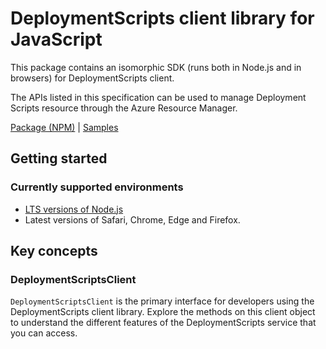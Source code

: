 # DeploymentScripts client library for JavaScript

This package contains an isomorphic SDK (runs both in Node.js and in browsers) for DeploymentScripts client.

The APIs listed in this specification can be used to manage Deployment Scripts resource through the Azure Resource Manager.

[Package (NPM)](https://www.npmjs.com/package/@msinternal/arm-package-deploymentscripts-2019-10-preview) |
[Samples](https://github.com/Azure-Samples/azure-samples-js-management)

## Getting started

### Currently supported environments

- [LTS versions of Node.js](https://nodejs.org/about/releases/)
- Latest versions of Safari, Chrome, Edge and Firefox.




## Key concepts

### DeploymentScriptsClient

`DeploymentScriptsClient` is the primary interface for developers using the DeploymentScripts client library. Explore the methods on this client object to understand the different features of the DeploymentScripts service that you can access.

